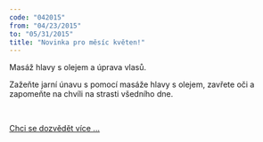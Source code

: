 ```yaml
---
code: "042015"
from: "04/23/2015"
to: "05/31/2015"
title: "Novinka pro měsíc květen!"
---
```

Masáž hlavy s olejem a úprava vlasů.

Zažeňte jarní únavu s pomocí masáže hlavy s olejem, zavřete oči a zapomeňte na chvíli na strasti všedního dne.


&nbsp;

<a href="detail/olejova-masaz.html" onclick="ga('send', 'event', 'link', 'click', 'akce-olejova-masaz');">Chci se dozvědět více ...</a>